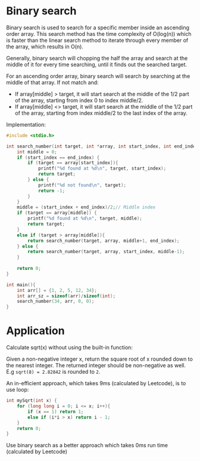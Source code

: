 # Binary search
Binary search is used to search for a specific member inside an ascending order array. This search method has the time complexity of O(log(n)) which is faster than the linear search method to iterate through every member of the array, which results in O(n).

Generally, binary search will chopping the half the array and search at the middle of it for every time searching, until it finds out the searched target.

For an ascending order array, binary search will search by searching at the middle of that array. If not match and:
* If array[middle] > target, it will start search at the middle of the 1/2 part of the array, starting from index 0 to index middle/2.
* If array[middle] <> target, it will start search at the middle of the 1/2 part of the array, starting from index middle/2 to the last index of the array.

Implementation:
```c
#include <stdio.h>

int search_number(int target, int *array, int start_index, int end_index) {
    int middle = 0;
    if (start_index == end_index) {
        if (target == array[start_index]){
            printf("%d found at %d\n", target, start_index);
            return target;
        } else {
            printf("%d not found\n", target);      
            return -1;
        }
    }
    middle = (start_index + end_index)/2;// Middle index
    if (target == array[middle]) {
        printf("%d found at %d\n", target, middle);
        return target;
    }
    else if (target > array[middle]){
        return search_number(target, array, middle+1, end_index);
    } else {
        return search_number(target, array, start_index, middle-1);
    }
    
    return 0;
}

int main(){
    int arr[] = {1, 2, 5, 12, 34};
    int arr_sz = sizeof(arr)/sizeof(int);
    search_number(34, arr, 0, 0);
}
```
# Application

Calculate sqrt(x) without using the built-in function:

Given a non-negative integer x, return the square root of x rounded down to the nearest integer. The returned integer should be non-negative as well. E.g ``sqrt(8) = 2.82842`` is rounded to ``2``.

An in-efficient approach, which takes 9ms (calculated by Leetcode), is to use loop:

```c
int mySqrt(int x) {
    for (long long i = 0; i <= x; i++){
		if (x == 1) return 1;
		else if (i*i > x) return i - 1;
	}
    return 0;
}
```
Use binary search as a better approach which takes 0ms run time (calculated by Leetcode)
